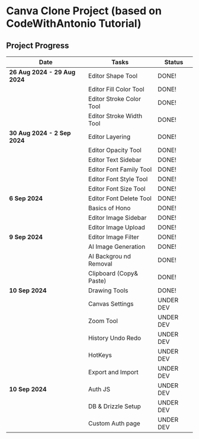 # Canva Clone Project (based on CodeWithAntonio Tutorial)

## Project Progress

| **Date**                      | **Tasks**                | **Status** |
| ----------------------------- | ------------------------ | ---------- |
| **26 Aug 2024 - 29 Aug 2024** | Editor Shape Tool        | DONE!      |
|                               | Editor Fill Color Tool   | DONE!      |
|                               | Editor Stroke Color Tool | DONE!      |
|                               | Editor Stroke Width Tool | DONE!      |
| **30 Aug 2024 - 2 Sep 2024**  | Editor Layering          | DONE!      |
|                               | Editor Opacity Tool      | DONE!      |
|                               | Editor Text Sidebar      | DONE!      |
|                               | Editor Font Family Tool  | DONE!      |
|                               | Editor Font Style Tool   | DONE!      |
|                               | Editor Font Size Tool    | DONE!      |
| **6 Sep 2024**                | Editor Font Delete Tool  | DONE!      |
|                               | Basics of Hono           | DONE!      |
|                               | Editor Image Sidebar     | DONE!      |
|                               | Editor Image Upload      | DONE!      |
| **9 Sep 2024**                | Editor Image Filter      | DONE!      |
|                               | AI Image Generation      | DONE!      |
|                               | AI Backgrou nd Removal   | DONE!      |
|                               | Clipboard (Copy& Paste)  | DONE!      |
| **10 Sep 2024**               | Drawing Tools            | DONE!      |
|                               | Canvas Settings          | UNDER DEV  |
|                               | Zoom Tool                | UNDER DEV  |
|                               | History Undo Redo        | UNDER DEV  |
|                               | HotKeys                  | UNDER DEV  |
|                               | Export and Import        | UNDER DEV  |
| **10 Sep 2024**               | Auth JS                  | UNDER DEV  |
|                               | DB & Drizzle Setup       | UNDER DEV  |
|                               | Custom Auth page         | UNDER DEV  |
